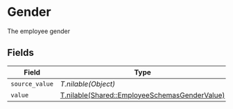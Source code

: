 # Gender

The employee gender


## Fields

| Field                                                                                              | Type                                                                                               | Required                                                                                           | Description                                                                                        |
| -------------------------------------------------------------------------------------------------- | -------------------------------------------------------------------------------------------------- | -------------------------------------------------------------------------------------------------- | -------------------------------------------------------------------------------------------------- |
| `source_value`                                                                                     | *T.nilable(Object)*                                                                                | :heavy_minus_sign:                                                                                 | N/A                                                                                                |
| `value`                                                                                            | [T.nilable(Shared::EmployeeSchemasGenderValue)](../../models/shared/employeeschemasgendervalue.md) | :heavy_minus_sign:                                                                                 | N/A                                                                                                |